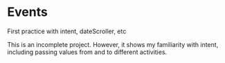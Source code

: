 # Events
First practice with intent, dateScroller, etc

This is an incomplete project.
However, it shows my familiarity with intent, including passing values from and to different activities. 

